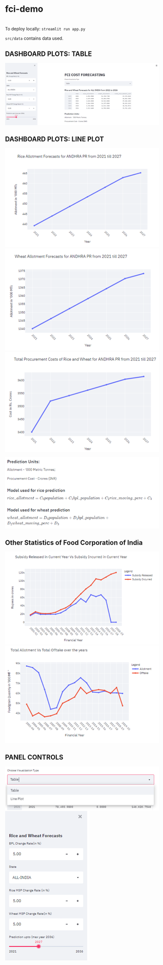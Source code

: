 # fci-demo
#
To deploy locally:
	`streamlit run app.py`

`src/data` contains data used.

## DASHBOARD PLOTS: TABLE
![alt text](output/img1.PNG)

## DASHBOARD PLOTS: LINE PLOT
![alt text](output/img7.PNG)
![alt text](output/img8.PNG)
![alt text](output/img9.PNG)

![alt text](output/img2.PNG)


## Other Statistics of Food Corporation of India
![alt text](output/img3.PNG)
![alt text](output/img4.PNG)

## PANEL CONTROLS
![alt text](output/img5.PNG)
![alt text](output/img6.PNG)

